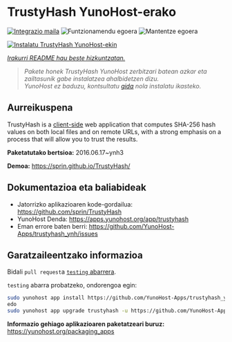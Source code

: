 <!--
Ohart ongi: README hau automatikoki sortu da <https://github.com/YunoHost/apps/tree/master/tools/readme_generator>ri esker
EZ editatu eskuz.
-->

# TrustyHash YunoHost-erako

[![Integrazio maila](https://apps.yunohost.org/badge/integration/trustyhash)](https://ci-apps.yunohost.org/ci/apps/trustyhash/)
![Funtzionamendu egoera](https://apps.yunohost.org/badge/state/trustyhash)
![Mantentze egoera](https://apps.yunohost.org/badge/maintained/trustyhash)

[![Instalatu TrustyHash YunoHost-ekin](https://install-app.yunohost.org/install-with-yunohost.svg)](https://install-app.yunohost.org/?app=trustyhash)

*[Irakurri README hau beste hizkuntzatan.](./ALL_README.md)*

> *Pakete honek TrustyHash YunoHost zerbitzari batean azkar eta zailtasunik gabe instalatzea ahalbidetzen dizu.*  
> *YunoHost ez baduzu, kontsultatu [gida](https://yunohost.org/install) nola instalatu ikasteko.*

## Aurreikuspena

TrustyHash is a [client-side](https://unhosted.org/) web application that computes SHA-256 hash values on both local files and on remote URLs, with a strong emphasis on a process that will allow you to trust the results.


**Paketatutako bertsioa:** 2016.06.17~ynh3

**Demoa:** <https://sprin.github.io/TrustyHash/>
## Dokumentazioa eta baliabideak

- Jatorrizko aplikazioaren kode-gordailua: <https://github.com/sprin/TrustyHash>
- YunoHost Denda: <https://apps.yunohost.org/app/trustyhash>
- Eman errore baten berri: <https://github.com/YunoHost-Apps/trustyhash_ynh/issues>

## Garatzaileentzako informazioa

Bidali `pull request`a [`testing` abarrera](https://github.com/YunoHost-Apps/trustyhash_ynh/tree/testing).

`testing` abarra probatzeko, ondorengoa egin:

```bash
sudo yunohost app install https://github.com/YunoHost-Apps/trustyhash_ynh/tree/testing --debug
edo
sudo yunohost app upgrade trustyhash -u https://github.com/YunoHost-Apps/trustyhash_ynh/tree/testing --debug
```

**Informazio gehiago aplikazioaren paketatzeari buruz:** <https://yunohost.org/packaging_apps>
